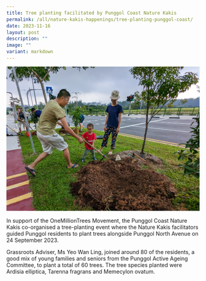 ```yaml
---
title: Tree planting facilitated by Punggol Coast Nature Kakis
permalink: /all/nature-kakis-happenings/tree-planting-punggol-coast/
date: 2023-11-16
layout: post
description: ""
image: ""
variant: markdown
---
```

<img src="/images/PunggolCoast_OMT_20230924__3_.jpg">
<p>In support of the OneMillionTrees Movement, the Punggol Coast Nature Kakis co-organised a tree-planting event where the Nature Kakis facilitators guided Punggol residents to plant trees alongside Punggol North Avenue on 24 September 2023.</p>
<p>Grassroots Adviser, Ms Yeo Wan Ling, joined around 80 of the residents, a good mix of young families and seniors from the Punggol Active Ageing Committee, to plant a total of 60 trees. The tree species planted were Ardisia elliptica, Tarenna fragrans and Memecylon ovatum.</p>